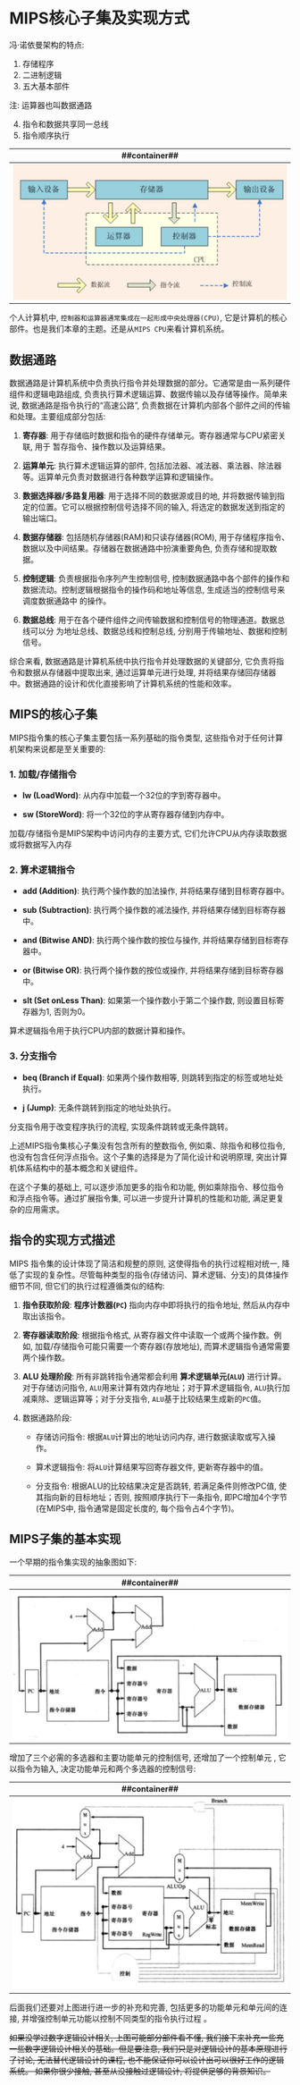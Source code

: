 # MIPS核心子集及实现方式

冯·诺依曼架构的特点: 
1. 存储程序
2. 二进制逻辑
3. 五大基本部件

注:  运算器也叫数据通路

4. 指令和数据共享同一总线
5. 指令顺序执行

| ##container## |
|:--:|
|![Clip_2024-06-11_23-16-09.png ##w600##](./Clip_2024-06-11_23-16-09.png)|

个人计算机中, `控制器和运算器通常集成在一起形成中央处理器(CPU)`, 它是计算机的核心部件。也是我们本章的主题。还是从`MIPS CPU`来看计算机系统。

## 数据通路

数据通路是计算机系统中负责执行指令并处理数据的部分。它通常是由一系列硬件组件和逻辑电路组成, 负责执行算术逻辑运算、数据传输以及存储等操作。简单来说, 数据通路是指令执行的“高速公路”, 负责数据在计算机内部各个部件之间的传输和处理。主要组成部分包括: 

1. **寄存器**: 用于存储临时数据和指令的硬件存储单元。寄存器通常与CPU紧密关联, 用于
暂存指令、操作数以及运算结果。

2. **运算单元**: 执行算术逻辑运算的部件, 包括加法器、减法器、乘法器、除法器等。运算单元负责对数据进行各种数学运算和逻辑操作。

3. **数据选择器/多路复用器**: 用于选择不同的数据源或目的地, 并将数据传输到指定的位置。它可以根据控制信号选择不同的输入, 将选定的数据发送到指定的输出端口。

4. **数据存储器**: 包括随机存储器(RAM)和只读存储器(ROM), 用于存储程序指令、数据以及中间结果。存储器在数据通路中扮演重要角色, 负责存储和提取数据。

5. **控制逻辑**: 负责根据指令序列产生控制信号, 控制数据通路中各个部件的操作和数据流动。控制逻辑根据指令的操作码和地址等信息, 生成适当的控制信号来调度数据通路中
的操作。

6. **数据总线**: 用于在各个硬件组件之间传输数据和控制信号的物理通道。数据总线可以分
为地址总线、数据总线和控制总线, 分别用于传输地址、数据和控制信号。

综合来看, 数据通路是计算机系统中执行指令并处理数据的关键部分, 它负责将指令和数据从存储器中提取出来, 通过运算单元进行处理, 并将结果存储回存储器中。数据通路的设计和优化直接影响了计算机系统的性能和效率。

## MIPS的核心子集

MIPS指令集的核心子集主要包括一系列基础的指令类型, 这些指令对于任何计算机架构来说都是至关重要的: 

### 1. 加载/存储指令
- **lw (LoadWord)**: 从内存中加载一个32位的字到寄存器中。

- **sw (StoreWord)**: 将一个32位的字从寄存器存储到内存中。

加载/存储指令是MIPS架构中访问内存的主要方式, 它们允许CPU从内存读取数据或将数据写入内存

### 2. 算术逻辑指令
- **add (Addition)**: 执行两个操作数的加法操作, 并将结果存储到目标寄存器中。

- **sub (Subtraction)**: 执行两个操作数的减法操作, 并将结果存储到目标寄存器中。

- **and (Bitwise AND)**: 执行两个操作数的按位与操作, 并将结果存储到目标寄存器中。

- **or (Bitwise OR)**: 执行两个操作数的按位或操作, 并将结果存储到目标寄存器中。

- **slt (Set onLess Than)**: 如果第一个操作数小于第二个操作数, 则设置目标寄存器为1, 否则为0。

算术逻辑指令用于执行CPU内部的数据计算和操作。

### 3. 分支指令
- **beq (Branch if Equal)**: 如果两个操作数相等, 则跳转到指定的标签或地址处执行。

- **j (Jump)**: 无条件跳转到指定的地址处执行。

分支指令用于改变程序执行的流程, 实现条件跳转或无条件跳转。

上述MIPS指令集核心子集没有包含所有的整数指令, 例如乘、除指令和移位指令, 也没有包含任何浮点指令。这个子集的选择是为了简化设计和说明原理, 突出计算机体系结构中的基本概念和关键组件。

在这个子集的基础上, 可以逐步添加更多的指令和功能, 例如乘除指令、移位指令和浮点指令等。通过扩展指令集, 可以进一步提升计算机的性能和功能, 满足更复杂的应用需求。

## 指令的实现方式描述

MIPS 指令集的设计体现了简洁和规整的原则, 这使得指令的执行过程相对统一, 降低了实现的复杂性。尽管每种类型的指令(存储访问、算术逻辑、分支)的具体操作细节不同, 但它们的执行过程遵循类似的结构: 

1. **指令获取阶段**: **程序计数器(`PC`)** 指向内存中即将执行的指令地址, 然后从内存中取出该指令。

2. **寄存器读取阶段**: 根据指令格式, 从寄存器文件中读取一个或两个操作数。例如, 加载/存储指令可能只需要一个寄存器(存放地址), 而算术逻辑指令通常需要两个操作数。

3. **ALU 处理阶段**: 所有非跳转指令通常都会利用 **算术逻辑单元(`ALU`)** 进行计算。对于存储访问指令, `ALU`用来计算有效内存地址；对于算术逻辑指令, `ALU`执行加减乘除、逻辑运算等；对于分支指令, `ALU`基于比较结果生成新的`PC`值。

4. 数据通路阶段: 
    - 存储访问指令: 根据`ALU`计算出的地址访问内存, 进行数据读取或写入操作。
    
    - 算术逻辑指令: 将`ALU`计算结果写回寄存器文件, 更新寄存器中的值。
    
    - 分支指令: 根据ALU的比较结果决定是否跳转, 若满足条件则修改PC值, 使其指向新的目标地址；否则, 按照顺序执行下一条指令, 即PC增加4个字节(在MIPS中, 指令通常是固定长度的, 每个指令占4个字节)。
  
## MIPS子集的基本实现
一个早期的指令集实现的抽象图如下: 

| ##container## |
|:--:|
|![Clip_2024-06-11_23-21-11.png ##w700##](./Clip_2024-06-11_23-21-11.png)|

增加了三个必需的多选器和主要功能单元的控制信号, 还增加了一个控制单元 ,  它以指令为输入, 决定功能单元和两个多选器的控制信号: 

| ##container## |
|:--:|
|![Clip_2024-06-11_23-21-46.png ##w700##](./Clip_2024-06-11_23-21-46.png)|

后面我们还要对上图进行进一步的补充和完善, 包括更多的功能单元和单元间的连接, 并增强控制单元功能以控制不同类型的指令执行过程 。

~~如果没学过数字逻辑设计相关, 上图可能部分部件看不懂, 我们接下来补充一些充一些数字逻辑设计相关的基础。但是要注意, 我们只是对逻辑设计的基本原理进行了讨论, 无法替代逻辑设计的课程, 也不能保证你可以设计出可以很好工作的逻辑系统。 如果你很少接触, 甚至从没接触过逻辑设计, 将提供足够的背景知识。~~
